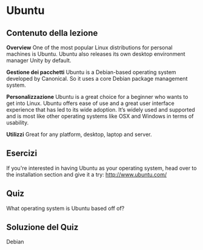 # Ubuntu

## Contenuto della lezione

<b>Overview</b>
One of the most popular Linux distributions for personal machines is Ubuntu. Ubuntu also releases its own desktop environment manager Unity by default. 

<b>Gestione dei pacchetti</b>
Ubuntu is a Debian-based operating system developed by Canonical. So it uses a core Debian package management system.

<b>Personalizzazione</b>
Ubuntu is a great choice for a beginner who wants to get into Linux. Ubuntu offers ease of use and a great user interface experience that has led to its wide adoption. It’s widely used and supported and is most like other operating systems like OSX and Windows in terms of usability.

<b>Utilizzi</b>
Great for any platform, desktop, laptop and server.

## Esercizi

If you're interested in having Ubuntu as your operating system, head over to the installation section and give it a try: 
<a href='http://www.ubuntu.com/'>http://www.ubuntu.com/</a>

## Quiz

What operating system is Ubuntu based off of?

## Soluzione del Quiz

Debian
